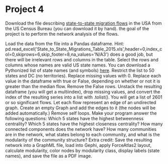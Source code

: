 # Project 4

Download the file describing [state-to-state migration flows](https://www2.census.gov/programs-surveys/demo/tables/geographic-mobility/2015/state-to-state-migration/State_to_State_Migrations_Table_2015.xls) in the USA from the US Census Bureau (you can download it by hand). the goal of the project is to perform the network analysis of the flows.

Load the data from the file into a Pandas dataframe. Hint: pd.read_excel('State_to_State_Migrations_Table_2015.xls',header=0,index_col=0,skiprows=6,skip_footer=8,na_values='N/A3') does a good job, but there will be irrelevant rows and columns in the table. 
Select the rows and columns whose names are valid US state names. You can download a Pythonized list of state names (and symbols) [here](http://code.activestate.com/recipes/577305-python-dictionary-of-us-states-and-territories/). Restrict the list to 50 states and DC (no territories).
Replace missing values with 0.
Replace each value in the dataframe with true or False, depending on whether or not it is greater than the median flow. Remove the False rows. Unstack the resulting dataframe (you will get a multiindex), drop missing values, and convert the index of the resulting series into a list with .tolist(). You will get a list of 2601 or so significant flows.
Let each flow represent an edge of an undirected graph. Create an empty Graph and add the edges to it (the nodes will be added automatically.) Remove self loops.
Make your program answer the following questions:
Which 5 states have the highest betweenness centrality?
Which 5 states have the highest closeness centrality?
How many connected components does the network have?
How many communities are in the network, what states belong to each community, and what is the modularity of the community structure?
Extra credit: Save the resulting network into a GraphML file, load into Gephi, apply ForceAtlas2 layout, calculate modularity, color nodes by modularity class, display labels (state names), and save the file as a PDF image.